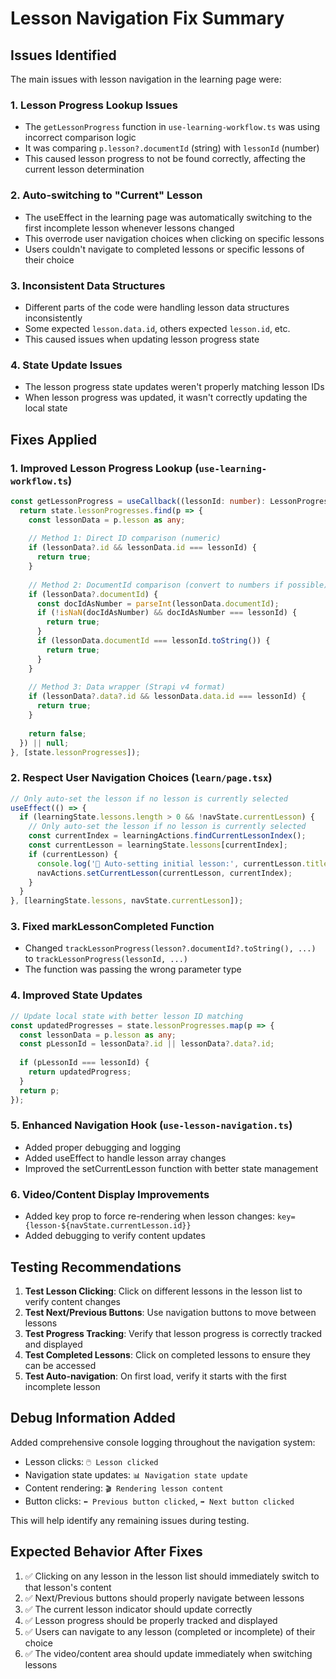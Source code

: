 # Lesson Navigation Fix Summary

## Issues Identified

The main issues with lesson navigation in the learning page were:

### 1. **Lesson Progress Lookup Issues**
- The `getLessonProgress` function in `use-learning-workflow.ts` was using incorrect comparison logic
- It was comparing `p.lesson?.documentId` (string) with `lessonId` (number)
- This caused lesson progress to not be found correctly, affecting the current lesson determination

### 2. **Auto-switching to "Current" Lesson**
- The useEffect in the learning page was automatically switching to the first incomplete lesson whenever lessons changed
- This overrode user navigation choices when clicking on specific lessons
- Users couldn't navigate to completed lessons or specific lessons of their choice

### 3. **Inconsistent Data Structures**
- Different parts of the code were handling lesson data structures inconsistently
- Some expected `lesson.data.id`, others expected `lesson.id`, etc.
- This caused issues when updating lesson progress state

### 4. **State Update Issues**
- The lesson progress state updates weren't properly matching lesson IDs
- When lesson progress was updated, it wasn't correctly updating the local state

## Fixes Applied

### 1. **Improved Lesson Progress Lookup** (`use-learning-workflow.ts`)
```typescript
const getLessonProgress = useCallback((lessonId: number): LessonProgress | null => {
  return state.lessonProgresses.find(p => {
    const lessonData = p.lesson as any;
    
    // Method 1: Direct ID comparison (numeric)
    if (lessonData?.id && lessonData.id === lessonId) {
      return true;
    }
    
    // Method 2: DocumentId comparison (convert to numbers if possible)
    if (lessonData?.documentId) {
      const docIdAsNumber = parseInt(lessonData.documentId);
      if (!isNaN(docIdAsNumber) && docIdAsNumber === lessonId) {
        return true;
      }
      if (lessonData.documentId === lessonId.toString()) {
        return true;
      }
    }
    
    // Method 3: Data wrapper (Strapi v4 format)
    if (lessonData?.data?.id && lessonData.data.id === lessonId) {
      return true;
    }
    
    return false;
  }) || null;
}, [state.lessonProgresses]);
```

### 2. **Respect User Navigation Choices** (`learn/page.tsx`)
```typescript
// Only auto-set the lesson if no lesson is currently selected
useEffect(() => {
  if (learningState.lessons.length > 0 && !navState.currentLesson) {
    // Only auto-set the lesson if no lesson is currently selected
    const currentIndex = learningActions.findCurrentLessonIndex();
    const currentLesson = learningState.lessons[currentIndex];
    if (currentLesson) {
      console.log('🎯 Auto-setting initial lesson:', currentLesson.title, 'at index:', currentIndex);
      navActions.setCurrentLesson(currentLesson, currentIndex);
    }
  }
}, [learningState.lessons, navState.currentLesson]);
```

### 3. **Fixed markLessonCompleted Function**
- Changed `trackLessonProgress(lesson?.documentId?.toString(), ...)` to `trackLessonProgress(lessonId, ...)`
- The function was passing the wrong parameter type

### 4. **Improved State Updates**
```typescript
// Update local state with better lesson ID matching
const updatedProgresses = state.lessonProgresses.map(p => {
  const lessonData = p.lesson as any;
  const pLessonId = lessonData?.id || lessonData?.data?.id;
  
  if (pLessonId === lessonId) {
    return updatedProgress;
  }
  return p;
});
```

### 5. **Enhanced Navigation Hook** (`use-lesson-navigation.ts`)
- Added proper debugging and logging
- Added useEffect to handle lesson array changes
- Improved the setCurrentLesson function with better state management

### 6. **Video/Content Display Improvements**
- Added key prop to force re-rendering when lesson changes: `key={lesson-${navState.currentLesson.id}}`
- Added debugging to verify content updates

## Testing Recommendations

1. **Test Lesson Clicking**: Click on different lessons in the lesson list to verify content changes
2. **Test Next/Previous Buttons**: Use navigation buttons to move between lessons
3. **Test Progress Tracking**: Verify that lesson progress is correctly tracked and displayed
4. **Test Completed Lessons**: Click on completed lessons to ensure they can be accessed
5. **Test Auto-navigation**: On first load, verify it starts with the first incomplete lesson

## Debug Information Added

Added comprehensive console logging throughout the navigation system:
- Lesson clicks: `🖱️ Lesson clicked`
- Navigation state updates: `📊 Navigation state update`
- Content rendering: `🎬 Rendering lesson content`
- Button clicks: `⬅️ Previous button clicked`, `➡️ Next button clicked`

This will help identify any remaining issues during testing.

## Expected Behavior After Fixes

1. ✅ Clicking on any lesson in the lesson list should immediately switch to that lesson's content
2. ✅ Next/Previous buttons should properly navigate between lessons
3. ✅ The current lesson indicator should update correctly
4. ✅ Lesson progress should be properly tracked and displayed
5. ✅ Users can navigate to any lesson (completed or incomplete) of their choice
6. ✅ The video/content area should update immediately when switching lessons
